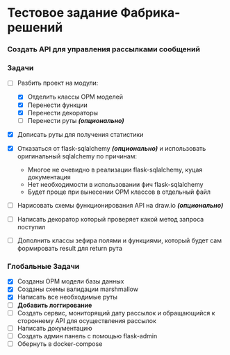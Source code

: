 # Тестовое задание Фабрика-решений
### Создать API для управления рассылками сообщений

### Задачи
- [ ] Разбить проект на модули:
  - [x] Отделить классы ОРМ моделей
  - [x] Перенести функции 
  - [x] Перенести декораторы
  - [ ] Перенести руты _**(опционально)**_
- [x] Дописать руты для получения статистики
- [x] Отказаться от flask-sqlalchemy _**(опционально)**_ и использовать оригинальный sqlalchemy по причинам:
  - Многое не очевидно в реализации flask-sqlalchemy, куцая документация
  - Нет необходимости в использовании фич flask-sqlalchemy
  - Будет проще при вынесении ОРМ классов в отдельный файл
- [ ] Нарисовать схемы функционирования API на draw.io _**(опционально)**_ 
- [ ] Написать декоратор который проверяет какой метод запроса поступил
- [ ] Дополнить классы зефира полями и функциями, который будет сам формировать result для return рута


### Глобальные Задачи
- [x] Созданы ОРМ модели базы данных
- [x] Созданы схемы валидации marshmallow
- [x] Написать все необходимые руты
- [ ] __**Добавить логгирование**__ 
- [ ] Создать сервис, мониторящий дату рассылок и обращающийся к стороннему API для осуществления рассылок
- [ ] Написать документацию
- [ ] Создать админ панель c помощью flask-admin
- [ ] Обернуть в docker-compose
